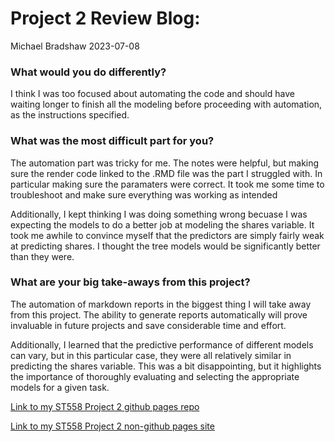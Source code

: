 Project 2 Review Blog:
================
Michael Bradshaw
2023-07-08

### What would you do differently?

I think I was too focused about automating the code and should have
waiting longer to finish all the modeling before proceeding with
automation, as the instructions specified.

### What was the most difficult part for you?

The automation part was tricky for me. The notes were helpful, but
making sure the render code linked to the .RMD file was the part I
struggled with. In particular making sure the paramaters were correct.
It took me some time to troubleshoot and make sure everything was
working as intended

Additionally, I kept thinking I was doing something wrong becuase I was
expecting the models to do a better job at modeling the shares variable.
It took me awhile to convince myself that the predictors are simply
fairly weak at predicting shares. I thought the tree models would be
significantly better than they were.

### What are your big take-aways from this project?

The automation of markdown reports in the biggest thing I will take away
from this project. The ability to generate reports automatically will
prove invaluable in future projects and save considerable time and
effort.

Additionally, I learned that the predictive performance of different
models can vary, but in this particular case, they were all relatively
similar in predicting the shares variable. This was a bit disappointing,
but it highlights the importance of thoroughly evaluating and selecting
the appropriate models for a given task.

[Link to my ST558 Project 2 github pages
repo](https://github.com/mikebrad140/ST558---Project-2)

[Link to my ST558 Project 2 non-github pages
site](https://mikebrad140.github.io/ST558---Project-2/)
